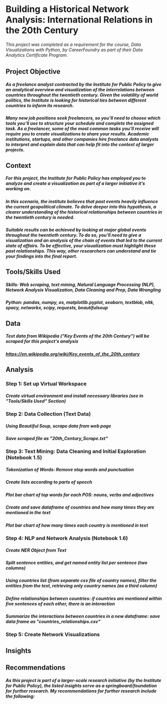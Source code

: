 # Building a Historical Network Analysis: International Relations in the 20th Century

###### This project was completed as a requirement for the course, Data Visualizations with Python, by CareerFoundry as part of their Data Analytics Certificate Program.

## Project Objective

##### As a freelance analyst contracted by the Institute for Public Policy to give an analytical overview and visualization of the interrelations between countries throughout the twentieth century. Given the volatility of world politics, the Institute is looking for historical ties between different countries to inform its research.

##### Many new job positions seek freelancers, so you’ll need to choose which tools you’ll use to structure your schedule and complete the assigned task. As a freelancer, some of the most common tasks you’ll receive will require you to create visualizations to share your results. Academic institutions, startups, and other companies hire freelance data analysts to interpret and explain data that can help fit into the context of larger projects.

## Context

##### For this project, the Institute for Public Policy has employed you to analyze and create a visualization as part of a larger initiative it’s working on.

##### In this scenario, the institute believes that past events heavily influence the current geopolitical climate. To delve deeper into this hypothesis, a clearer understanding of the historical relationships between countries in the twentieth century is needed.

##### Suitable results can be achieved by looking at major global events throughout the twentieth century. To do so, you’ll need to give a visualization and an analysis of the chain of events that led to the current state of affairs. To be effective, your visualization must highlight these past relationships. This way, other researchers can understand and tie your findings into the final report.

## Tools/Skills Used
##### Skills: Web scraping, text mining, Natural Language Processing (NLP), Network Analysis Visualization, Data Cleaning and Prep, Data Wrangling
##### Python: pandas, numpy, os, matplotlib.pyplot, seaborn, textblob, nltk, spacy, networkx, scipy, requests, beautifulsoup

## Data
##### Text data from Wikipedia ("Key Events of the 20th Century") will be scraped for this project's analysis
##### https://en.wikipedia.org/wiki/Key_events_of_the_20th_century

## Analysis

### Step 1: Set up Virtual Workspace

##### Create virtual environment and install necessary libraries (see in "Tools/Skills Used" Section)

### Step 2: Data Collection (Text Data)

##### Using Beautiful Soup, scrape data from web page
##### Save scraped file as "20th_Century_Scrape.txt"

### Step 3: Text Mining: Data Cleaning and Initial Exploration (Notebook 1.5)

##### Tokenization of Words: Remove stop words and punctuation
##### Create lists according to parts of speech
##### Plot bar chart of top words for each POS: nouns, verbs and adjectives
##### Create and save dataframe of countries and how many times they are mentioned in the text
##### Plot bar chart of how many times each country is mentioned in text 

### Step 4: NLP and Network Analysis (Notebook 1.6)

##### Create NER Object from Text
##### Split sentence entities, and get named entity list per sentence (two columns)
##### Using countries list (from separate csv file of country names), filter the entities from the text, retrieving only country names (as a third column)
##### Define relationships between countries: if countries are mentioned within five sentences of each other, there is an interaction
##### Summarize the interactions between countries in a new dataframe: save data frame as "countries_relationships.csv"

### Step 5: Create Network Visualizations

## Insights

## Recommendations

##### As this project is part of a larger-scale research initiative (by the Institute for Public Policy), the listed insights serve as a springboard/foundation for further research. My recommendations for further research include the following: